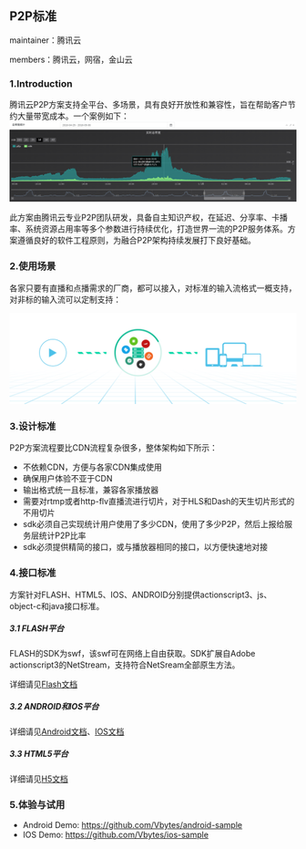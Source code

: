 ## P2P标准

maintainer：腾讯云

members：腾讯云，网宿，金山云



### 1.Introduction

腾讯云P2P方案支持全平台、多场景，具有良好开放性和兼容性，旨在帮助客户节约大量带宽成本。一个案例如下：  
![](images/p2p-share.png)

此方案由腾讯云专业P2P团队研发，具备自主知识产权，在延迟、分享率、卡播率、系统资源占用率等多个参数进行持续优化，打造世界一流的P2P服务体系。方案遵循良好的软件工程原则，为融合P2P架构持续发展打下良好基础。

### 2.使用场景

各家只要有直播和点播需求的厂商，都可以接入，对标准的输入流格式一概支持，对非标的输入流可以定制支持：

![](images/resolution.png)

### 3.设计标准

P2P方案流程要比CDN流程复杂很多，整体架构如下所示：

* 不依赖CDN，方便与各家CDN集成使用
* 确保用户体验不亚于CDN
* 输出格式统一且标准，兼容各家播放器
* 需要对rtmp或者http-flv直播流进行切片，对于HLS和Dash的天生切片形式的不用切片
* sdk必须自己实现统计用户使用了多少CDN，使用了多少P2P，然后上报给服务层统计P2P比率
* sdk必须提供精简的接口，或与播放器相同的接口，以方便快速地对接

### 4.接口标准

方案针对FLASH、HTML5、IOS、ANDROID分别提供actionscript3、js、object-c和java接口标准。

##### 	3.1 FLASH平台

FLASH的SDK为swf，该swf可在网络上自由获取。SDK扩展自Adobe actionscript3的NetStream，支持符合NetSream全部原生方法。

详细请见[Flash文档](https://docs.qvb.qcloud.com/clients-sdk/flash/)

##### 	3.2 ANDROID和IOS平台

详细请见[Android文档](https://docs.qvb.qcloud.com/clients-sdk/android/)、[IOS文档](https://docs.qvb.qcloud.com/clients-sdk/ios/)

##### 	3.3 HTML5平台

详细请见[H5文档](https://docs.qvb.qcloud.com/clients-sdk/h5-hls/)

### 5.体验与试用

* Android Demo: https://github.com/Vbytes/android-sample
* IOS Demo: https://github.com/Vbytes/ios-sample
